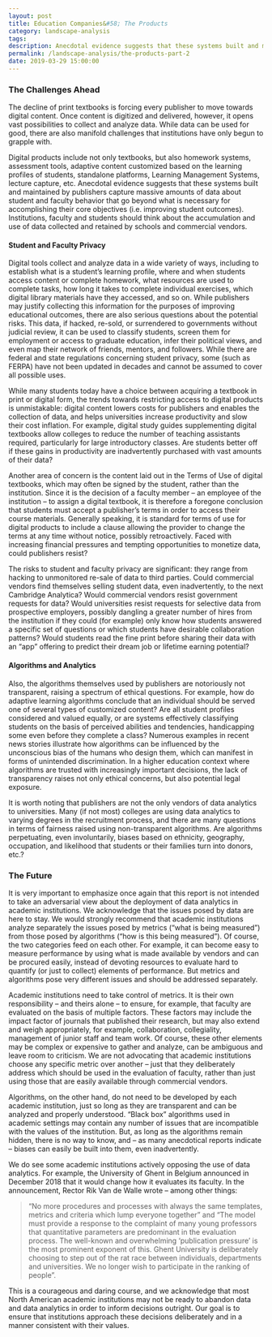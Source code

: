 ```yaml
---
layout: post
title: Education Companies&#58; The Products
category: landscape-analysis
tags:
description: Anecdotal evidence suggests that these systems built and maintained by publishers capture massive amounts of data about student and faculty behavior that go beyond what is necessary for accomplishing their core objectives (i.e. improving student outcomes). Institutions, faculty and students should think about the accumulation and use of data collected and retained by schools and commercial vendors.
permalink: /landscape-analysis/the-products-part-2
date: 2019-03-29 15:00:00
---
```


### The Challenges Ahead

The decline of print textbooks is forcing every publisher to move towards digital content. Once content is digitized and delivered, however, it opens vast possibilities to collect and analyze data. While data can be used for good, there are also manifold challenges that institutions have only begun to grapple with.

Digital products include not only textbooks, but also homework systems, assessment tools, adaptive content customized based on the learning profiles of students, standalone platforms, Learning Management Systems, lecture capture, etc. Anecdotal evidence suggests that these systems built and maintained by publishers capture massive amounts of data about student and faculty behavior that go beyond what is necessary for accomplishing their core objectives (i.e. improving student outcomes). Institutions, faculty and students should think about the accumulation and use of data collected and retained by schools and commercial vendors.

#### Student and Faculty Privacy

Digital tools collect and analyze data in a wide variety of ways, including to establish what is a student’s learning profile, where and when students access content or complete homework, what resources are used to complete tasks, how long it takes to complete individual exercises, which digital library materials have they accessed, and so on. While publishers may justify collecting this information for the purposes of improving educational outcomes, there are also serious questions about the potential risks. This data, if hacked, re-sold, or surrendered to governments without judicial review, it can be used to classify students, screen them for employment or access to graduate education, infer their political views, and even map their network of friends, mentors, and followers. While there are federal and state regulations concerning student privacy, some (such as FERPA) have not been updated in decades and cannot be assumed to cover all possible uses.

While many students today have a choice between acquiring a textbook in print or digital form, the trends towards restricting access to digital products is unmistakable: digital content lowers costs for publishers and enables the collection of data, and helps universities increase productivity and slow their cost inflation. For example, digital study guides supplementing digital textbooks allow colleges to reduce the number of teaching assistants required, particularly for large introductory classes. Are students better off if these gains in productivity are inadvertently purchased with vast amounts of their data?

Another area of concern is the content laid out in the Terms of Use of digital textbooks, which may often be signed by the student, rather than the institution. Since it is the decision of a faculty member – an employee of the institution – to assign a digital textbook, it is therefore a foregone conclusion that students must accept a publisher’s terms in order to access their course materials. Generally speaking, it is standard for terms of use for digital products to include a clause allowing the provider to change the terms at any time without notice, possibly retroactively. Faced with increasing financial pressures and tempting opportunities to monetize data, could publishers resist?

The risks to student and faculty privacy are significant: they range from hacking to unmonitored re-sale of data to third parties. Could commercial vendors find themselves selling student data, even inadvertently, to the next Cambridge Analytica? Would commercial vendors resist government requests for data? Would universities resist requests for selective data from prospective employers, possibly dangling a greater number of hires from the institution if they could (for example) only know how students answered a specific set of questions or which students have desirable collaboration patterns? Would students read the fine print before sharing their data with an “app” offering to predict their dream job or lifetime earning potential?

#### Algorithms and Analytics

Also, the algorithms themselves used by publishers are notoriously not transparent, raising a spectrum of ethical questions. For example, how do adaptive learning algorithms conclude that an individual should be served one of several types of customized content? Are all student profiles considered and valued equally, or are systems effectively classifying students on the basis of perceived abilities and tendencies, handicapping some even before they complete a class? Numerous examples in recent news stories illustrate how algorithms can be influenced by the unconscious bias of the humans who design them, which can manifest in forms of unintended discrimination. In a higher education context where algorithms are trusted with increasingly important decisions, the lack of transparency raises not only ethical concerns, but also potential legal exposure.

It is worth noting that publishers are not the only vendors of data analytics to universities. Many (if not most) colleges are using data analytics to varying degrees in the recruitment process, and there are many questions in terms of fairness raised using non-transparent algorithms. Are algorithms perpetuating, even involuntarily, biases based on ethnicity, geography, occupation, and likelihood that students or their families turn into donors, etc.?

### The Future

It is very important to emphasize once again that this report is not intended to take an adversarial view about the deployment of data analytics in academic institutions. We acknowledge that the issues posed by data are here to stay. We would strongly recommend that academic institutions analyze separately the issues posed by metrics (“what is being measured”) from those posed by algorithms (“how is this being measured”). Of course, the two categories feed on each other. For example, it can become easy to measure performance by using what is made available by vendors and can be procured easily, instead of devoting resources to evaluate hard to quantify (or just to collect) elements of performance. But metrics and algorithms pose very different issues and should be addressed separately.

Academic institutions need to take control of metrics. It is their own responsibility – and theirs alone – to ensure, for example, that faculty are evaluated on the basis of multiple factors. These factors may include the impact factor of journals that published their research, but may also extend and weigh appropriately, for example, collaboration, collegiality, management of junior staff and team work. Of course, these other elements may be complex or expensive to gather and analyze, can be ambiguous and leave room to criticism. We are not advocating that academic institutions choose any specific metric over another – just that they deliberately address which should be used in the evaluation of faculty, rather than just using those that are easily available through commercial vendors.

Algorithms, on the other hand, do not need to be developed by each academic institution, just so long as they are transparent and can be analyzed and properly understood. “Black box” algorithms used in academic settings may contain any number of issues that are incompatible with the values of the institution. But, as long as the algorithms remain hidden, there is no way to know, and – as many anecdotical reports indicate – biases can easily be built into them, even inadvertently.

We do see some academic institutions actively opposing the use of data analytics. For example, the University of Ghent in Belgium announced in December 2018 that it would change how it evaluates its faculty. In the announcement, Rector Rik Van de Walle wrote – among other things:
>“No more procedures and processes with always the same templates, metrics and criteria which lump everyone together” and “The model must provide a response to the complaint of many young professors that quantitative parameters are predominant in the evaluation process. The well-known and overwhelming ‘publication pressure’ is the most prominent exponent of this. Ghent University is deliberately choosing to step out of the rat race between individuals, departments and universities. We no longer wish to participate in the ranking of people”.

This is a courageous and daring course, and we acknowledge that most North American academic institutions may not be ready to abandon data and data analytics in order to inform decisions outright. Our goal is to ensure that institutions approach these decisions deliberately and in a manner consistent with their values.
